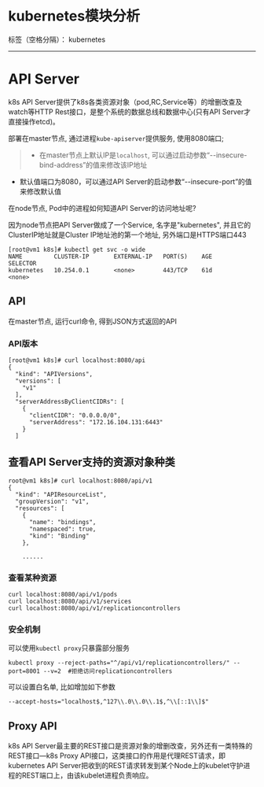 ﻿# kubernetes模块分析

标签（空格分隔）： kubernetes

---

# API Server

k8s API Server提供了k8s各类资源对象（pod,RC,Service等）的增删改查及watch等HTTP Rest接口，是整个系统的数据总线和数据中心(只有API Server才直接操作etcd)。

部署在master节点, 通过进程`kube-apiserver`提供服务, 使用8080端口;

> - 在master节点上默认IP是`localhost`, 可以通过启动参数“--insecure-bind-address”的值来修改该IP地址
- 默认值端口为8080，可以通过API Server的启动参数“--insecure-port”的值来修改默认值

在node节点, Pod中的进程如何知道API Server的访问地址呢?

因为node节点把API Server做成了一个Service, 名字是"kubernetes", 并且它的ClusterIP地址就是Cluster IP地址池的第一个地址, 另外端口是HTTPS端口443

```
[root@vm1 k8s]# kubectl get svc -o wide
NAME         CLUSTER-IP       EXTERNAL-IP   PORT(S)    AGE       SELECTOR
kubernetes   10.254.0.1       <none>        443/TCP    61d       <none>
```

## API

在master节点, 运行curl命令, 得到JSON方式返回的API

### API版本

```
[root@vm1 k8s]# curl localhost:8080/api
{
  "kind": "APIVersions",
  "versions": [
    "v1"
  ],
  "serverAddressByClientCIDRs": [
    {
      "clientCIDR": "0.0.0.0/0",
      "serverAddress": "172.16.104.131:6443"
    }
  ]
```

## 查看API Server支持的资源对象种类

```
root@vm1 k8s]# curl localhost:8080/api/v1
{
  "kind": "APIResourceList",
  "groupVersion": "v1",
  "resources": [
    {
      "name": "bindings",
      "namespaced": true,
      "kind": "Binding"
    },
    
    ......
```

### 查看某种资源

```
curl localhost:8080/api/v1/pods
curl localhost:8080/api/v1/services
curl localhost:8080/api/v1/replicationcontrollers
```

### 安全机制

可以使用`kubectl proxy`只暴露部分服务

```
kubectl proxy --reject-paths="^/api/v1/replicationcontrollers/" --port=8001 --v=2  #拒绝访问replicationcontrollers
```

可以设置白名单, 比如增加如下参数

```
--accept-hosts="localhost$,^127\\.0\\.0\\.1$,^\\[::1\\]$"
```

## Proxy API

k8s API Server最主要的REST接口是资源对象的增删改查，另外还有一类特殊的REST接口—k8s Proxy API接口，这类接口的作用是代理REST请求，即kubernetes API Server把收到的REST请求转发到某个Node上的kubelet守护进程的REST端口上，由该kubelet进程负责响应。








